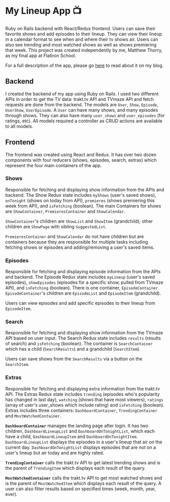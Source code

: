 # My Lineup App 📺
Ruby on Rails backend with React/Redux frontend. Users can save their favorite shows and add episodes to their lineup. They can view their lineup in a calendar format to see when and where their tv shows air. Users can also see trending and most watched shows as well as shows premiering that week. This project was created independently by me, Matthew Thorry, as my final app at Flatiron School.

For a full description of the app, please go [here](https://medium.com/@mthorry/my-first-redux-app-with-a-rails-backend-4cf59332a994) to read about it on my blog.

## Backend
I created the backend of my app using Ruby on Rails. I used two different APIs in order to get the TV data: trakt.tv API and TVmaze API and fetch requests are done from the backend.
The models are `User`, `Show`, `Episode`, `UserShow`, `UserEpisode`. A `User` can have many shows, and many episodes through shows. They can also have many `user_shows` and `user_episodes` (for ratings, etc).
All models required a controller as CRUD actions are available to all models.

## Frontend
The frontend was created using React and Redux. It has over two dozen components with four reducers (shows, episodes, search, extras) which represent the four main containers of the app.

### Shows
Responsible for fetching and displaying show information from the APIs and backend. The Show Redux state includes `myShows` (user's saved shows), `onTonight` (shows on today from API), `premieres` (shows premiering this week from API), and `isFetching` (boolean).
The main Containers for shows are `ShowContainer`, `PremieresContainer` and `ShowCalendar`. 

`ShowContainer`'s children are `ShowList` and `ShowItem` (grandchild); other children are `ShowPage` with sibling `SuggestedList`.

`PremieresContainer` and `ShowCalendar` do not have children but are containers because they are responsible for multiple tasks including fetching shows or episodes and adding/removing a user's saved items.

### Episodes
Responsible for fetching and displaying episode information from the APIs and backend. The Episode Redux state includes `myLineup` (user's saved episodes), `showEpisodes` (episodes for a specific show, pulled from TVmaze API), and `isFetching` (boolean). There is one container, `EpisodeContainer`. `EpisodeContainer`'s children are `EpisodeList` and `EpisodeItem` (grandchild).

Users can view episodes and add specific episodes to their lineup from `EpisodeItem`.

### Search
Responsible for fetching and displaying show information from the TVmaze API based on user input. The Search Redux state includes `results` (results of search) and `isFetching` (boolean). The container is `SearchContainer` which has a child (`SearchResults`) and a grandchild (`SearchItem`).

Users can save shows from the `SearchResults` via a button on the `SearchItem`.

### Extras
Responsible for fetching and displaying extra information from the trakt.tv API. The Extras Redux state includes `trending` (episodes who's popularity has changed in last day), `watching` (shows that have most viewers), `ratings` (array of user's user_shows which include rating) and `isFetching` (boolean). Extras includes three containers: `DashboardContainer`, `TrendingContainer` and `MostWatchedContainer`.

**`DashboardContainer`** manages the landing page after login. It has two children, `DashboardLineupList` and `DashboardOnTonightList`, which each have a child, `DashboardLineupItem` and `DashboardOnTonightItem`. `DashboardLineupList` displays the episodes in a user's lineup that air on the current day. `DashboardOnTonightList` displays episodes that are not on a user's lineup but air today and are highly rated.

**`TrendingContainer`** calls the trakt.tv API to get latest trending shows and is the parent of `TrendingItem` which displays each result of the query. 

**`MostWatchedContainer`** calls the trakt.tv API to get most watched shows and is the parent of `MostWatchedItem` which displays each result of the query. A user can also filter results based on specified times (week, month, year, ever).
